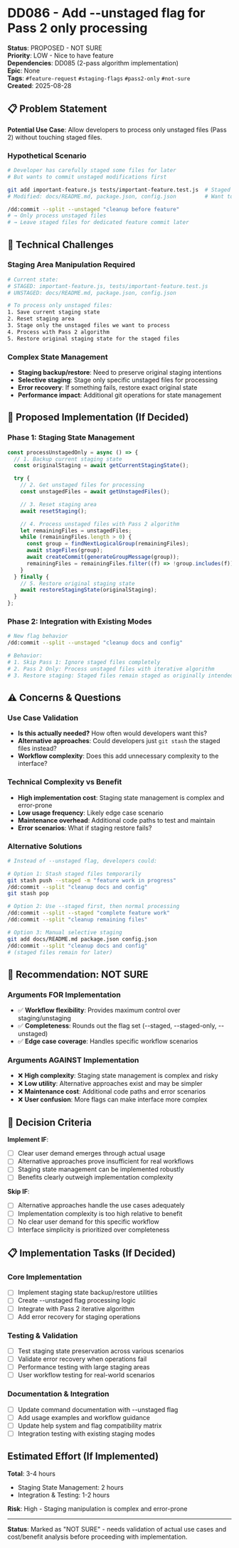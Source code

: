 # DD086 - Add --unstaged flag for Pass 2 only processing

**Status**: PROPOSED - NOT SURE  
**Priority**: LOW - Nice to have feature  
**Dependencies**: DD085 (2-pass algorithm implementation)  
**Epic**: None  
**Tags**: `#feature-request` `#staging-flags` `#pass2-only` `#not-sure`  
**Created**: 2025-08-28

## 📋 Problem Statement

**Potential Use Case**: Allow developers to process only unstaged files (Pass 2) without touching staged files.

### Hypothetical Scenario

```bash
# Developer has carefully staged some files for later
# But wants to commit unstaged modifications first

git add important-feature.js tests/important-feature.test.js  # Staged for later
# Modified: docs/README.md, package.json, config.json         # Want to commit now

/dd:commit --split --unstaged "cleanup before feature"
# → Only process unstaged files
# → Leave staged files for dedicated feature commit later
```

## 🤔 Technical Challenges

### Staging Area Manipulation Required

```bash
# Current state:
# STAGED: important-feature.js, tests/important-feature.test.js
# UNSTAGED: docs/README.md, package.json, config.json

# To process only unstaged files:
1. Save current staging state
2. Reset staging area
3. Stage only the unstaged files we want to process
4. Process with Pass 2 algorithm
5. Restore original staging state for the staged files
```

### Complex State Management

- **Staging backup/restore**: Need to preserve original staging intentions
- **Selective staging**: Stage only specific unstaged files for processing
- **Error recovery**: If something fails, restore exact original state
- **Performance impact**: Additional git operations for state management

## 🎯 Proposed Implementation (If Decided)

### Phase 1: Staging State Management

```javascript
const processUnstagedOnly = async () => {
  // 1. Backup current staging state
  const originalStaging = await getCurrentStagingState();

  try {
    // 2. Get unstaged files for processing
    const unstagedFiles = await getUnstagedFiles();

    // 3. Reset staging area
    await resetStaging();

    // 4. Process unstaged files with Pass 2 algorithm
    let remainingFiles = unstagedFiles;
    while (remainingFiles.length > 0) {
      const group = findNextLogicalGroup(remainingFiles);
      await stageFiles(group);
      await createCommit(generateGroupMessage(group));
      remainingFiles = remainingFiles.filter((f) => !group.includes(f));
    }
  } finally {
    // 5. Restore original staging state
    await restoreStagingState(originalStaging);
  }
};
```

### Phase 2: Integration with Existing Modes

```bash
# New flag behavior
/dd:commit --split --unstaged "cleanup docs and config"

# Behavior:
# 1. Skip Pass 1: Ignore staged files completely
# 2. Pass 2 Only: Process unstaged files with iterative algorithm
# 3. Restore staging: Staged files remain staged as originally intended
```

## ⚠️ Concerns & Questions

### Use Case Validation

- **Is this actually needed?** How often would developers want this?
- **Alternative approaches**: Could developers just `git stash` the staged files instead?
- **Workflow complexity**: Does this add unnecessary complexity to the interface?

### Technical Complexity vs Benefit

- **High implementation cost**: Staging state management is complex and error-prone
- **Low usage frequency**: Likely edge case scenario
- **Maintenance overhead**: Additional code paths to test and maintain
- **Error scenarios**: What if staging restore fails?

### Alternative Solutions

```bash
# Instead of --unstaged flag, developers could:

# Option 1: Stash staged files temporarily
git stash push --staged -m "feature work in progress"
/dd:commit --split "cleanup docs and config"
git stash pop

# Option 2: Use --staged first, then normal processing
/dd:commit --split --staged "complete feature work"
/dd:commit --split "cleanup remaining files"

# Option 3: Manual selective staging
git add docs/README.md package.json config.json
/dd:commit --split "cleanup docs and config"
# (staged files remain for later)
```

## 🤷 Recommendation: NOT SURE

### Arguments FOR Implementation

- ✅ **Workflow flexibility**: Provides maximum control over staging/unstaging
- ✅ **Completeness**: Rounds out the flag set (--staged, --staged-only, --unstaged)
- ✅ **Edge case coverage**: Handles specific workflow scenarios

### Arguments AGAINST Implementation

- ❌ **High complexity**: Staging state management is complex and risky
- ❌ **Low utility**: Alternative approaches exist and may be simpler
- ❌ **Maintenance cost**: Additional code paths and error scenarios
- ❌ **User confusion**: More flags can make interface more complex

## 💭 Decision Criteria

**Implement IF**:

- [ ] Clear user demand emerges through actual usage
- [ ] Alternative approaches prove insufficient for real workflows
- [ ] Staging state management can be implemented robustly
- [ ] Benefits clearly outweigh implementation complexity

**Skip IF**:

- [ ] Alternative approaches handle the use cases adequately
- [ ] Implementation complexity is too high relative to benefit
- [ ] No clear user demand for this specific workflow
- [ ] Interface simplicity is prioritized over completeness

## 📋 Implementation Tasks (If Decided)

### Core Implementation

- [ ] Implement staging state backup/restore utilities
- [ ] Create --unstaged flag processing logic
- [ ] Integrate with Pass 2 iterative algorithm
- [ ] Add error recovery for staging operations

### Testing & Validation

- [ ] Test staging state preservation across various scenarios
- [ ] Validate error recovery when operations fail
- [ ] Performance testing with large staging areas
- [ ] User workflow testing for real-world scenarios

### Documentation & Integration

- [ ] Update command documentation with --unstaged flag
- [ ] Add usage examples and workflow guidance
- [ ] Update help system and flag compatibility matrix
- [ ] Integration testing with existing staging modes

## Estimated Effort (If Implemented)

**Total**: 3-4 hours

- Staging State Management: 2 hours
- Integration & Testing: 1-2 hours

**Risk**: High - Staging manipulation is complex and error-prone

---

**Status**: Marked as "NOT SURE" - needs validation of actual use cases and cost/benefit analysis before proceeding with
implementation.
